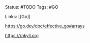 Status:
	#TODO
Tags:
	#GO
	
Links: [[Go]]




https://go.dev/doc/effective_go#arrays

https://rakyll.org
